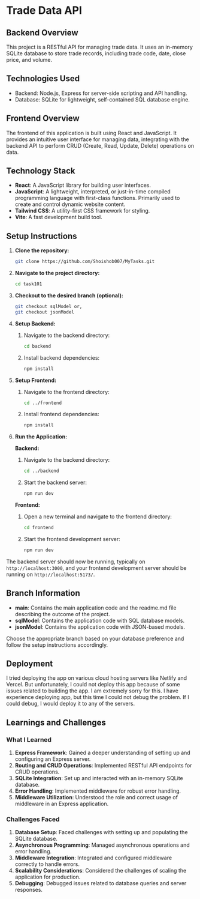 # Trade Data API

## Backend Overview
This project is a RESTful API for managing trade data. It uses an in-memory SQLite database to store trade records, including trade code, date, close price, and volume.

## Technologies Used
- Backend: Node.js, Express for server-side scripting and API handling.
- Database: SQLite for lightweight, self-contained SQL database engine.

  
## Frontend Overview
The frontend of this application is built using React and JavaScript. It provides an intuitive user interface for managing data, integrating with the backend API to perform CRUD (Create, Read, Update, Delete) operations on data.

## Technology Stack
- **React**: A JavaScript library for building user interfaces.
- **JavaScript**: A lightweight, interpreted, or just-in-time compiled programming language with first-class functions. Primarily used to create and control dynamic website content.
- **Tailwind CSS**: A utility-first CSS framework for styling.
- **Vite**: A fast development build tool.


## Setup Instructions

1. **Clone the repository:**
    ```bash
    git clone https://github.com/Shoishob007/MyTasks.git
    ```

2. **Navigate to the project directory:**
    ```bash
    cd task101
    ```

3. **Checkout to the desired branch (optional):**
    ```bash
    git checkout sqlModel or,
    git checkout jsonModel
    ```

4. **Setup Backend:**
    1. Navigate to the backend directory:
        ```bash
        cd backend
        ```
    2. Install backend dependencies:
        ```bash
        npm install
        ```

5. **Setup Frontend:**
    1. Navigate to the frontend directory:
        ```bash
        cd ../frontend
        ```
    2. Install frontend dependencies:
        ```bash
        npm install
        ```

6. **Run the Application:**

    **Backend:**
    1. Navigate to the backend directory:
        ```bash
        cd ../backend
        ```
    2. Start the backend server:
        ```bash
        npm run dev
        ```

    **Frontend:**
    1. Open a new terminal and navigate to the frontend directory:
        ```bash
        cd frontend
        ```
    2. Start the frontend development server:
        ```bash
        npm run dev
        ```

The backend server should now be running, typically on `http://localhost:3000`, and your frontend development server should be running on `http://localhost:5173/`.

## Branch Information
- **main**: Contains the main application code and the readme.md file describing the outcome of the project.
- **sqlModel**: Contains the application code with SQL database models.
- **jsonModel**: Contains the application code with JSON-based models.

Choose the appropriate branch based on your database preference and follow the setup instructions accordingly.

## Deployment

I tried deploying the app on various cloud hosting servers like Netlify and Vercel. But unfortunately, I could not deploy this app because of some issues related to building the app. I am extremely sorry for this. I have experience deploying app, but this time I could not debug the problem. If I could debug, I would deploy it to any of the servers.

## Learnings and Challenges

### What I Learned

1. **Express Framework**: Gained a deeper understanding of setting up and configuring an Express server.
2. **Routing and CRUD Operations**: Implemented RESTful API endpoints for CRUD operations.
3. **SQLite Integration**: Set up and interacted with an in-memory SQLite database.
4. **Error Handling**: Implemented middleware for robust error handling.
5. **Middleware Utilization**: Understood the role and correct usage of middleware in an Express application.

### Challenges Faced

1. **Database Setup**: Faced challenges with setting up and populating the SQLite database.
2. **Asynchronous Programming**: Managed asynchronous operations and error handling.
3. **Middleware Integration**: Integrated and configured middleware correctly to handle errors.
4. **Scalability Considerations**: Considered the challenges of scaling the application for production.
5. **Debugging**: Debugged issues related to database queries and server responses.
